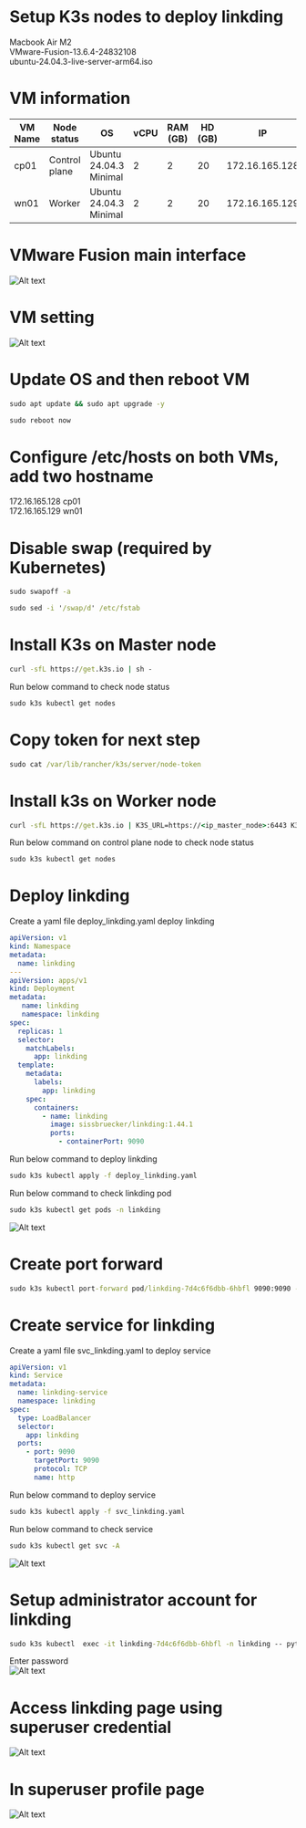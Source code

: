 # Setup K3s nodes to deploy linkding
Macbook Air M2<br>
VMware-Fusion-13.6.4-24832108<br>
ubuntu-24.04.3-live-server-arm64.iso<br>

# VM information
| VM Name | Node status | OS | vCPU | RAM (GB) | HD (GB) | IP |
|---|---|---|---|---|---|---|
| cp01 | Control plane | Ubuntu 24.04.3 Minimal | 2 | 2 | 20 | 172.16.165.128 |
| wn01 | Worker | Ubuntu 24.04.3 Minimal | 2 | 2 | 20 | 172.16.165.129 |

# VMware Fusion main interface
![Alt text](images/VMware_Fusion_Main.png)

# VM setting
![Alt text](images/VMware_Fusion_VM_setting.png)

# Update OS and then reboot VM
```cmd
sudo apt update && sudo apt upgrade -y
```
```cmd
sudo reboot now
```
# Configure /etc/hosts on both VMs, add two hostname 
172.16.165.128 cp01<br>
172.16.165.129 wn01

# Disable swap (required by Kubernetes)
```cmd
sudo swapoff -a
```
```cmd
sudo sed -i '/swap/d' /etc/fstab
```
# Install K3s on Master node
```cmd
curl -sfL https://get.k3s.io | sh -
```
Run below command to check node status
```cmd
sudo k3s kubectl get nodes
```
# Copy token for next step
```cmd
sudo cat /var/lib/rancher/k3s/server/node-token
```
# Install k3s on Worker node
```cmd
curl -sfL https://get.k3s.io | K3S_URL=https://<ip_master_node>:6443 K3S_TOKEN=Token_master_node sh -
```
Run below command on control plane node to check node status
```cmd
sudo k3s kubectl get nodes
```
# Deploy linkding
Create a yaml file deploy_linkding.yaml deploy linkding

```yaml
apiVersion: v1
kind: Namespace
metadata:
  name: linkding
---
apiVersion: apps/v1
kind: Deployment
metadata:
   name: linkding
   namespace: linkding
spec:
  replicas: 1
  selector:
    matchLabels:
      app: linkding
  template:
    metadata:
      labels:
        app: linkding
    spec:
      containers:
        - name: linkding
          image: sissbruecker/linkding:1.44.1
          ports:
            - containerPort: 9090 
```
Run below command to deploy linkding
```cmd
sudo k3s kubectl apply -f deploy_linkding.yaml
```
Run below command to check linkding pod
```cmd
sudo k3s kubectl get pods -n linkding
```
![Alt text](images/kuberctl_get_pods_n_linkding.png)

# Create port forward
```cmd
sudo k3s kubectl port-forward pod/linkding-7d4c6f6dbb-6hbfl 9090:9090 -n linkding
```
# Create service for linkding
Create a yaml file svc_linkding.yaml to deploy service
```yaml
apiVersion: v1
kind: Service
metadata:
  name: linkding-service
  namespace: linkding
spec:
  type: LoadBalancer
  selector:
    app: linkding
  ports:
    - port: 9090
      targetPort: 9090
      protocol: TCP
      name: http
```
Run below command to deploy service
```cmd
sudo k3s kubectl apply -f svc_linkding.yaml
```
Run below command to check service
```cmd
sudo k3s kubectl get svc -A
```
![Alt text](images/kuberctl_get-svc.png)

# Setup administrator account for linkding
```cmd
sudo k3s kubectl  exec -it linkding-7d4c6f6dbb-6hbfl -n linkding -- python3 manage.py createsuperuser --username=sysadmin --email=syedbahrin@example.com
```
Enter password<br>
![Alt text](images/create_superuser-account.png)

# Access linkding page using superuser credential
![Alt text](images/enter_superuser_credential.png)

# In superuser profile page
![Alt text](images/superuser_account.png)

